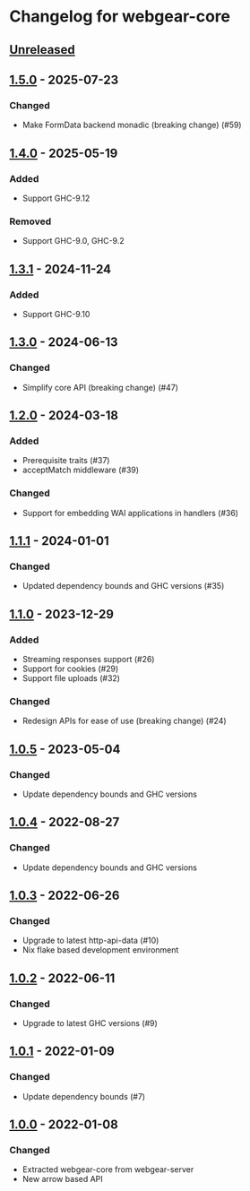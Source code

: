 # Changelog for webgear-core

## [Unreleased]

## [1.5.0] - 2025-07-23

### Changed
- Make FormData backend monadic (breaking change) (#59)

## [1.4.0] - 2025-05-19

### Added
- Support GHC-9.12

### Removed
- Support GHC-9.0, GHC-9.2

## [1.3.1] - 2024-11-24

### Added
- Support GHC-9.10

## [1.3.0] - 2024-06-13

### Changed
- Simplify core API (breaking change) (#47)

## [1.2.0] - 2024-03-18

### Added
- Prerequisite traits (#37)
- acceptMatch middleware (#39)

### Changed
- Support for embedding WAI applications in handlers (#36)

## [1.1.1] - 2024-01-01

### Changed
- Updated dependency bounds and GHC versions (#35)

## [1.1.0] - 2023-12-29

### Added
- Streaming responses support (#26)
- Support for cookies (#29)
- Support file uploads (#32)

### Changed
- Redesign APIs for ease of use (breaking change) (#24)

## [1.0.5] - 2023-05-04

### Changed
- Update dependency bounds and GHC versions

## [1.0.4] - 2022-08-27

### Changed
- Update dependency bounds and GHC versions

## [1.0.3] - 2022-06-26

### Changed
- Upgrade to latest http-api-data (#10)
- Nix flake based development environment

## [1.0.2] - 2022-06-11

### Changed
- Upgrade to latest GHC versions (#9)

## [1.0.1] - 2022-01-09

### Changed
- Update dependency bounds (#7)

## [1.0.0] - 2022-01-08

### Changed
- Extracted webgear-core from webgear-server
- New arrow based API

[Unreleased]: https://github.com/haskell-webgear/webgear/compare/v1.5.0...HEAD
[1.5.0]: https://github.com/haskell-webgear/webgear/releases/tag/v1.5.0
[1.4.0]: https://github.com/haskell-webgear/webgear/releases/tag/v1.4.0
[1.3.1]: https://github.com/haskell-webgear/webgear/releases/tag/v1.3.1
[1.3.0]: https://github.com/haskell-webgear/webgear/releases/tag/v1.3.0
[1.2.0]: https://github.com/haskell-webgear/webgear/releases/tag/v1.2.0
[1.1.1]: https://github.com/haskell-webgear/webgear/releases/tag/v1.1.1
[1.1.0]: https://github.com/haskell-webgear/webgear/releases/tag/v1.1.0
[1.0.5]: https://github.com/haskell-webgear/webgear/releases/tag/v1.0.5
[1.0.4]: https://github.com/haskell-webgear/webgear/releases/tag/v1.0.4
[1.0.3]: https://github.com/haskell-webgear/webgear/releases/tag/v1.0.3
[1.0.2]: https://github.com/haskell-webgear/webgear/releases/tag/v1.0.2
[1.0.1]: https://github.com/haskell-webgear/webgear/releases/tag/v1.0.1
[1.0.0]: https://github.com/haskell-webgear/webgear/releases/tag/v1.0.0
